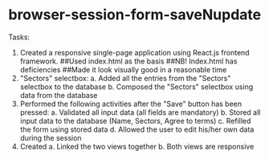# browser-session-form-saveNupdate
Tasks:
1. Created a responsive single-page application using React.js frontend framework.
  ##Used index.html as the basis
  ##NB! Index.html has deficiencies
  ##Made it look visually good in a reasonable time
3. "Sectors" selectbox:
  a. Added all the entries from the "Sectors" selectbox to the database 
  b. Composed the "Sectors" selectbox using data from the database
4. Performed the following activities after the "Save" button has been pressed: 
  a. Validated all input data (all fields are mandatory)
  b. Stored all input data to the database (Name, Sectors, Agree to terms)
  c. Refilled the form using stored data
  d. Allowed the user to edit his/her own data during the session 
5. Created
  a. Linked the two views together
  b. Both views are responsive

